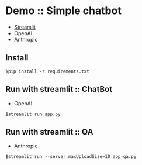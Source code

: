 # Demo :: Simple chatbot
* [Streamlit](https://docs.streamlit.io/)
* OpenAI
* Anthropic

## Install
```
$pip install -r requirements.txt
```

## Run with streamlit :: ChatBot
* OpenAI
```
$streamlit run app.py
```

## Run with streamlit :: QA
* Anthropic
```
$streamlit run --server.maxUploadSize=10 app-qa.py
```
